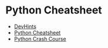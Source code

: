 # Python Cheatsheet

- [DevHints](https://devhints.io/python)
- [Python Cheatsheet](https://pythoncheatsheet.org/)
- [Python Crash Course](https://ehmatthes.github.io/pcc/cheatsheets/README.html)
